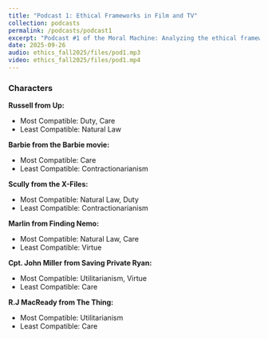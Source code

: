```yaml
---
title: "Podcast 1: Ethical Frameworks in Film and TV"
collection: podcasts
permalink: /podcasts/podcast1
excerpt: "Podcast #1 of the Moral Machine: Analyzing the ethical frameworks of film and TV characters."
date: 2025-09-26
audio: ethics_fall2025/files/pod1.mp3
video: ethics_fall2025/files/pod1.mp4
---
```


### Characters
**Russell from Up:**  
-  Most Compatible: Duty, Care
-  Least Compatible: Natural Law
  
**Barbie from the Barbie movie:**  
-  Most Compatible: Care
-  Least Compatible: Contractionarianism
     
**Scully from the X-Files:**  
-  Most Compatible: Natural Law, Duty
-  Least Compatible: Contractionarianism
       
**Marlin from Finding Nemo:**
-  Most Compatible: Natural Law, Care
-  Least Compatible: Virtue
  
**Cpt. John Miller from Saving Private Ryan:**
-  Most Compatible: Utilitarianism, Virtue
-  Least Compatible: Care
  
**R.J MacReady from The Thing:**
-  Most Compatible: Utilitarianism
-  Least Compatible: Care      
